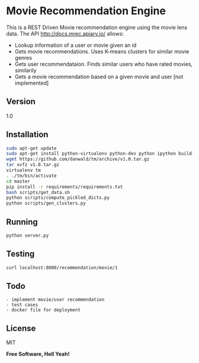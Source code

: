 Movie Recommendation Engine
===========================

This is a REST Driven Movie recommendation engine using the movie lens data. The API http://docs.mrec.apiary.io/ allows:

  - Lookup information of a user or movie given an id
  - Gets movie recommendations. Uses K-means clusters for similar movie genres
  - Gets user recommendataion. Finds similar users who have rated movies, similarily
  - Gets a movie recommendation based on a given movie and user [not implemented]


Version
----

1.0


Installation
--------------

```bash
sudo apt-get update
sudo apt-get install python-virtualenv python-dev python ipython build-essential python-setuptools
wget https://github.com/danwald/tm/archive/v1.0.tar.gz
tar xvfz v1.0.tar.gz
virtualenv tm
. ./tm/bin/activate
cd master
pip install -r requirements/requirements.txt
bash scripts/get_data.sh
python scripts/compute_pickled_dicts.py
python scripts/gen_clusters.py
```

Running
-------

```bash
python server.py
```


Testing
-------

```bash
curl localhost:8000/recommendation/movie/1
```

Todo
----

    - implement movie/user recommendation
    - test cases
    - docker file for deployment

License
----

MIT


**Free Software, Hell Yeah!**
